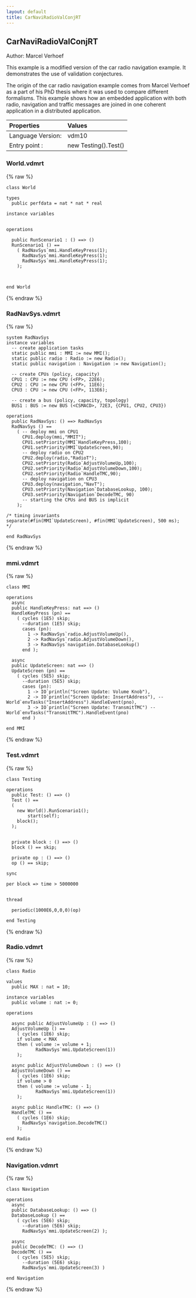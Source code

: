 ```yaml
---
layout: default
title: CarNaviRadioValConjRT
---
```


## CarNaviRadioValConjRT
Author: Marcel Verhoef



This example is a modified version of the car radio navigation example. It demonstrates the use of validation conjectures.

The origin of the car radio navigation example comes from Marcel Verhoef as a part of his PhD thesis where it was used to compare different formalisms. This example shows how an embedded application with both radio, navigation and traffic messages are joined in one
coherent application in a distributed application.


| Properties | Values          |
| :------------ | :---------- |
|Language Version:| vdm10|
|Entry point     :| new Testing().Test()|


### World.vdmrt

{% raw %}
~~~
class World
 
types
  public perfdata = nat * nat * real

instance variables
 

operations
  	
  public RunScenario1 : () ==> ()
  RunScenario1 () ==
    ( RadNavSys`mmi.HandleKeyPress(1);
      RadNavSys`mmi.HandleKeyPress(1);
      RadNavSys`mmi.HandleKeyPress(1);
    );

 

end World
~~~
{% endraw %}

### RadNavSys.vdmrt

{% raw %}
~~~
system RadNavSys
instance variables
  -- create application tasks
  static public mmi : MMI := new MMI();
  static public radio : Radio := new Radio();
  static public navigation : Navigation := new Navigation();
  
  -- create CPUs (policy, capacity)
  CPU1 : CPU := new CPU (<FP>, 22E6);
  CPU2 : CPU := new CPU (<FP>, 11E6);
  CPU3 : CPU := new CPU (<FP>, 113E6);

  -- create a bus (policy, capacity, topology)
  BUS1 : BUS := new BUS (<CSMACD>, 72E3, {CPU1, CPU2, CPU3})

operations
  public RadNavSys: () ==> RadNavSys
  RadNavSys () ==
    ( -- deploy mmi on CPU1
      CPU1.deploy(mmi,"MMIT");
      CPU1.setPriority(MMI`HandleKeyPress,100);
      CPU1.setPriority(MMI`UpdateScreen,90);
      -- deploy radio on CPU2
      CPU2.deploy(radio,"RadioT");
      CPU2.setPriority(Radio`AdjustVolumeUp,100);
      CPU2.setPriority(Radio`AdjustVolumeDown,100);
      CPU2.setPriority(Radio`HandleTMC,90);
      -- deploy navigation on CPU3
      CPU3.deploy(navigation,"NavT");
      CPU3.setPriority(Navigation`DatabaseLookup, 100);
      CPU3.setPriority(Navigation`DecodeTMC, 90)
      -- starting the CPUs and BUS is implicit
    );
    
/* timing invariants
separate(#fin(MMI`UpdateScreen), #fin(MMI`UpdateScreen), 500 ms);
*/

end RadNavSys
~~~
{% endraw %}

### mmi.vdmrt

{% raw %}
~~~
class MMI

operations
  async 
  public HandleKeyPress: nat ==> ()
  HandleKeyPress (pn) ==
    ( cycles (1E5) skip;
      --duration (1E5) skip;
      cases (pn):
        1 -> RadNavSys`radio.AdjustVolumeUp(),
        2 -> RadNavSys`radio.AdjustVolumeDown(),
        3 -> RadNavSys`navigation.DatabaseLookup()
      end ); 

  async 
  public UpdateScreen: nat ==> ()
  UpdateScreen (pn) ==
    ( cycles (5E5) skip;
      --duration (5E5) skip;
      cases (pn):
        1 -> IO`println("Screen Update: Volume Knob"),
        2 -> IO`println("Screen Update: InsertAddress"), --World`envTasks("InsertAddress").HandleEvent(pno),
        3 -> IO`println("Screen Update: TransmitTMC") -- World`envTasks("TransmitTMC").HandleEvent(pno)
      end )

end MMI
~~~
{% endraw %}

### Test.vdmrt

{% raw %}
~~~
class Testing

operations
  public Test: () ==> ()
  Test () ==
  (
    new World().RunScenario1();
		start(self);
    block();
  );


  private block : () ==> ()
  block () == skip;

  private op : () ==> ()
  op () == skip;

sync

per block => time > 5000000


thread

  periodic(1000E6,0,0,0)(op)

end Testing

~~~
{% endraw %}

### Radio.vdmrt

{% raw %}
~~~
class Radio

values 
  public MAX : nat = 10;

instance variables
  public volume : nat := 0;

operations

  async public AdjustVolumeUp : () ==> ()
  AdjustVolumeUp () ==
	( cycles (1E6) skip;
    if volume < MAX
    then ( volume := volume + 1;		   
           RadNavSys`mmi.UpdateScreen(1))
    );

  async public AdjustVolumeDown : () ==> ()
  AdjustVolumeDown () ==
    ( cycles (1E6) skip;
    if volume > 0
    then ( volume := volume - 1;       
           RadNavSys`mmi.UpdateScreen(1))
    );

  async public HandleTMC: () ==> ()
  HandleTMC () ==
    ( cycles (1E6) skip;
      RadNavSys`navigation.DecodeTMC() 
    );

end Radio
~~~
{% endraw %}

### Navigation.vdmrt

{% raw %}
~~~
class Navigation

operations
  async 
  public DatabaseLookup: () ==> ()
  DatabaseLookup () ==
    ( cycles (5E6) skip;
      --duration (5E6) skip;
      RadNavSys`mmi.UpdateScreen(2) );

  async 
  public DecodeTMC: () ==> ()
  DecodeTMC () ==
    ( cycles (5E5) skip;
      --duration (5E6) skip;
      RadNavSys`mmi.UpdateScreen(3) )

end Navigation
~~~
{% endraw %}

